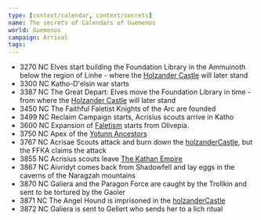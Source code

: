 ```yaml
---
type: [context/calendar, context/secrets]
name: The secrets of Calendars of Guemenos
world: Guemenos
campaign: Arrival
tags: 
---
```


- 3270 NC Elves start building the Foundation Library in the Ammuinoth below the region of Linhe - where the [Holzander Castle](../../locations/holzanderCastle.md) will later stand
- 3300 NC Katho-D'elsin war starts
- 3387 NC The Great Depart: Elves move the Foundation Library in time - from where the [Holzander Castle](../../locations/holzanderCastle.md) will later stand
- 3450 NC The Faithful Faletist Knights of the Arc are founded
- 3499 NC Reclaim Campaign starts, Acrisius scouts arrive in Katho
- 3600 NC Expansion of [Faletism](religions.md#Faletism) starts from Olivepia.
- 3750 NC Apex of the [Yotunn Ancestors](religions.md#Yotunn)
- 3767 NC Acrisae Scouts attack and burn down the [holzanderCastle](../locations/holzanderCastle.md), but the FFKA claims the attack
- 3855 NC Acrisius scouts leave [The Kathan Empire](realms.md#Katho)
- 3867 NC Aivridyt comes back from Shadowfell and lay eggs in the caverns of the Naragzah mountains
- 3870 NC Galiera and the Paragon Force are caught by the Trollkin and sent to be tortured by the Gaoler
- 3871 NC The Angel Hound is imprisoned in the [holzanderCastle](../locations/holzanderCastle.md)
- 3872 NC Galiera is sent to Gellert who sends her to a lich ritual
